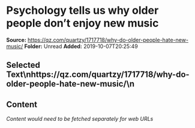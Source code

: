 # Psychology tells us why older people don’t enjoy new music

**Source:** https://qz.com/quartzy/1717718/why-do-older-people-hate-new-music/
**Folder:** Unread
**Added:** 2019-10-07T20:25:49


## Selected Text\nhttps://qz.com/quartzy/1717718/why-do-older-people-hate-new-music/\n

## Content
*Content would need to be fetched separately for web URLs*
